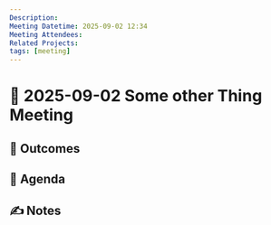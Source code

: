 ```yaml
---
Description:
Meeting Datetime: 2025-09-02 12:34
Meeting Attendees:
Related Projects:
tags: [meeting]
---
```

# 📆 2025-09-02 Some other Thing Meeting

## 🔮 Outcomes

## 📢 Agenda

## ✍ Notes
